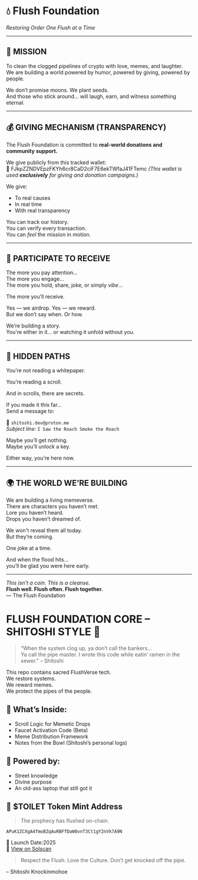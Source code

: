 # 💧 Flush Foundation
*Restoring Order One Flush at a Time*

---

## 🧻 MISSION

To clean the clogged pipelines of crypto with love, memes, and laughter.
We are building a world powered by humor, powered by giving, powered by people.

We don’t promise moons. We plant seeds.  
And those who stick around… will laugh, earn, and witness something eternal.

---

## 💰 GIVING MECHANISM (TRANSPARENCY)

The Flush Foundation is committed to **real-world donations and community support.**

We give publicly from this tracked wallet:  
🧾 FJkpZZNDVEpzFKYh6cr8CaD2ciF7E6ekTWfaJ41FTemc
*(This wallet is used **exclusively** for giving and donation campaigns.)*

We give:
- To real causes
- In real time
- With real transparency

You can track our history.  
You can verify every transaction.  
You can *feel* the mission in motion.

---

## 🧩 PARTICIPATE TO RECEIVE

The more you pay attention…  
The more you engage…  
The more you hold, share, joke, or simply *vibe*...

The more you’ll receive.

Yes — we airdrop. Yes — we reward.  
But we don’t say when. Or how.

We’re building a story.  
You're either in it… or watching it unfold without you.


---

## 🐣 HIDDEN PATHS

You’re not reading a whitepaper.

You’re reading a scroll.

And in scrolls, there are secrets.

If you made it this far…  
Send a message to:

📧 `shitoshi.dev@proton.me`  
*Subject line:* `I Saw the Roach Smoke the Roach`

Maybe you’ll get nothing.  
Maybe you’ll unlock a key.

Either way, you’re here now.

---

## 🌍 THE WORLD WE’RE BUILDING

We are building a living memeverse.  
There are characters you haven’t met.  
Lore you haven’t heard.  
Drops you haven’t dreamed of.

We won't reveal them all today.  
But they’re coming.

One joke at a time.

And when the flood hits…  
you’ll be glad you were here early.

---

*This isn't a coin. This is a cleanse.*  
**Flush well. Flush often. Flush together.**  
— The Flush Foundation

# FLUSH FOUNDATION CORE – SHITOSHI STYLE 🧻

> “When the system clog up, ya don’t call the bankers...  
> Ya call the pipe master. I wrote this code while eatin’ ramen in the sewer.” – Shitoshi

This repo contains sacred FlushVerse tech.  
We restore systems.  
We reward memes.  
We protect the pipes of the people.

## 📜 What’s Inside:
- Scroll Logic for Memetic Drops  
- Faucet Activation Code (Beta)  
- Meme Distribution Framework  
- Notes from the Bowl (Shitoshi’s personal logs)

## 🧠 Powered by:
- Street knowledge  
- Divine purpose  
- An old-ass laptop that still got it

## 🚽 $TOILET Token Mint Address

> The prophecy has flushed on-chain.

`APuK1ZCXgA4fmoBZqAuRBFfDaW8vnT3Ct1gY2nVk7A9N`

📅 Launch Date:2025  
🔗 [View on Solscan](https://solscan.io/token/APuK1ZCXgA4fmoBZqAuRBFfDaW8vnT3Ct1gY2nVk7A9N)
> Respect the Flush. Love the Culture. Don’t get knocked off the pipe.

– Shitoshi Knockinmohoe
